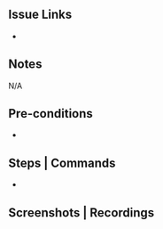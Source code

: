 ## Issue Links
- 

## Notes
N/A

## Pre-conditions
- 

## Steps | Commands
- 

## Screenshots | Recordings
